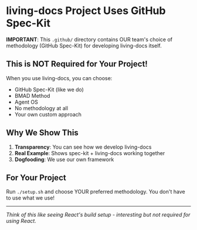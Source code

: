 # living-docs Project Uses GitHub Spec-Kit

**IMPORTANT**: This `.github/` directory contains OUR team's choice of methodology (GitHub Spec-Kit) for developing living-docs itself.

## This is NOT Required for Your Project!

When you use living-docs, you can choose:
- GitHub Spec-Kit (like we do)
- BMAD Method
- Agent OS
- No methodology at all
- Your own custom approach

## Why We Show This

1. **Transparency**: You can see how we develop living-docs
2. **Real Example**: Shows spec-kit + living-docs working together
3. **Dogfooding**: We use our own framework

## For Your Project

Run `./setup.sh` and choose YOUR preferred methodology. You don't have to use what we use!

---

*Think of this like seeing React's build setup - interesting but not required for using React.*
